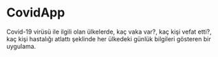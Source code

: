 # CovidApp
Covid-19 virüsü ile ilgili olan ülkelerde, kaç vaka var?, kaç kişi vefat etti?, kaç kişi hastalığı atlattı şeklinde her ülkedeki günlük bilgileri gösteren bir uygulama.

